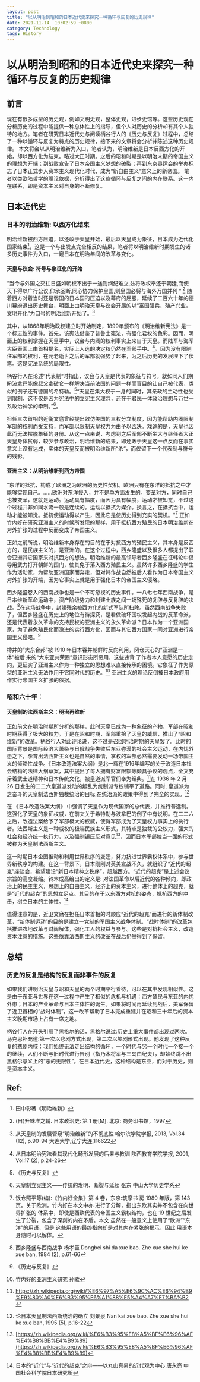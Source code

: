 ```yaml
---
layout: post
title: "以从明治到昭和的日本近代史来探究一种循环与反复的历史规律"
date: 2021-11-14  10:02:59 +0800
category: Technology
tags: History
---
```

# 以从明治到昭和的日本近代史来探究一种循环与反复的历史规律
## 前言
现在有很多成型的历史观，例如文明史观，整体史观，进步史馆等。这些历史观在分析历史的过程中能提供一种总体性上的指导，但个人对历史的分析却有其个人独特的地方。笔者在研究日本近代史与阅读柄谷行人的《历史与反复》过程中，总结了一种以循环与反复为特点的历史规律，接下来的文章将会分析并陈述这种历史规律。
本文将会以从明治维新为入口，笔者认为，明治维新是日本反西方化的开始，却以西方化为结束。略过大正时期。之后的昭和时期是以明治末期的帝国主义的理想为开端；到战败宣告了日本帝国主义梦想的破裂；再到东京奥运会的举办标志了日本正式步入资本主义现代化时代，成为“新自由主义”意义上的新帝国。
笔者以类欧陆哲学的理论依据，分析得出了这些循环与反复之间的内在联系。这一内在联系，即是资本主义对自身的不断修复。

## 日本近代史
### 日本的明治维新: 以西方化结束
明治维新被西方压迫，以还政于天皇开始，最后以天皇成为象征，日本成为近代化国家结束[^1 ]，这是一个与出发点完全相反的结果，笔者将以明治维新时期发生的诸多历史事件为入口，一窥日本在明治年间的改革与变化。

#### 天皇与议会: 符号与象征化的开始
“当今与外国之交往日盛如朝权不出于一途则纲纪难立,兹将政权奉还于朝廷,而使天下得以广行公议,仰承圣断,同心协力保护皇国,则皇国必将与海外万国并列 ” [^2 ] 随着西方对着当时还是弱国的日本国的压迫以及幕府的屈服，延续了二百六十年的德川幕府退出历史舞台，明面上由明治天皇与议会开展的以“富国强兵，殖产兴业，文明开化”为口号的明治维新开始了。[^14 ]

其中，从1868年明治政权建立时开始制定，1899年颁布的《明治维新宪法》是一个标志性的事件。首先，该宪法借鉴了普鲁士宪法，有强化君权的色彩。因而，明面上的权利掌握在天皇手中，议会与内阁的权利事实上来自于天皇。而陆军与海军大臣表面上由首相提名，实际上人选的决定权仍然在军部手中。[^3 ]。因为没有限制住军部的权利，在元老逝世之后的军部就强势了起来，为之后历史的发展埋下了伏笔。这是宪法系统的局限性。

柄谷行人在论述”代表制“时指出，议会与天皇是代表的象征与符号，就如同人们期盼波拿巴能像叔父拿破仑一样解决当前法国的问题一样而盲目的让自己被代表，类似的例子还有德国的希特勒。[^4 ]“天皇在集大权于一身的同时，其亲政的主动性也受到限制，这不仅是因为宪法中的立宪主义理念，还在于君民一体政治理想与万世一系政治神学的牵制。”[^5 ]。

担任三次首相的近衞文麿曾经提出效仿美国的三权分立制度，因为能帮助内阁限制军部的权利而受支持，而军部以限制天皇权力为由予以否决。戏谑的是，天皇也因此而无法摆脱象征的身份。从这一点来说，考虑到之后军部不断坐大与继任者大正天皇身体贫弱，较少参与政治，明治维新的成果，即还政于天皇这一点反而在事实意义上没有达成，实体的天皇反而被明治维新所“杀“，而仅留下一个代表制与符号的残影。

#### 亚洲主义：从明治维新到西方帝国

"东洋的抵抗，构成了欧洲之为欧洲的历史性契机。欧洲只有在东洋的抵抗之中才能够实现自己。......欧洲对东洋侵入，并不是单方面发生的。变革对方，同时自己也被变革，这就是运动。运动具有幅度，而因为具有幅度，运动才被知觉，不过这个过程并非如同水流一般是连续的。运动以抵抗为媒介。换言之，在抵抗当中，运动才能被知觉。抵抗使运动得以产生，因此它是使历史得到充实的契机。"[^6 ] 正如竹内好在研究亚洲主义的时候所发现的那样，用于抵抗西方殖民的日本明治维新在对外扩张的过程中反而变成了帝国主义。

正如之前所说，明治维新本身存在的目的在于对抗西方的殖民主义，其本身是反西方的，是民族主义的，是亚洲的。在这个过程中，西乡隆盛以及很多人都提出了联合亚洲其它国家来对抗西方的想法。明治维新的最高领导者西乡隆盛在征韩论中倡导用武力打开朝鲜的国门，使其免于落入西方殖民主义。虽然许多西乡隆盛的学生作为活动家，为帮助亚洲国家而奔走，但对韩作战自然被后人看作为日本帝国主义对外扩张的开端，因为它事实上就是用于强化日本的帝国主义侵略。

西乡隆盛卷入的西南战争也是一个不可忽视的历史事件。一八七七年西南战争，是日本维新革命运动中，资产阶级势力和封建士族之间一场殊死的复辟与反复辟的决战。[^7 ]在这场战争中，封建残余被西方化的新式军队所扫除。虽然西南战争失败了，但西乡隆盛在历史上的地位有待探究，是看做破坏国权发起内战的反革命派，还是代表着永久革命的支持民权的亚洲主义的永久革命派？日本作为一个亚洲国家，为了避免殖民化而激进的实行西方化，因而与其它西方国家一同对亚洲进行帝国主义侵略。[^8 ]

樽井的“大东合邦”被 1910 年日本吞并朝鲜时反向利用，冈仓天心的“亚洲是一体”被后 来的“大东亚共荣圈”意识形态所恶用，这些违背 了作者本人意愿的历史走向，更证实了亚洲主义作为一种独立的思想难以直接传承的困境。它象征了作为原型的亚洲主义无法作用于它同时代的历史。[^9 ] 亚洲主义的理论反倒被日本政府用作实行帝国主义扩张的依据。

### 昭和六十年：

#### 天皇制的法西斯主义：明治再维新

正如前文在明治时期所分析的那样，此时天皇已成为一种象征的产物，军部在昭和时期获得了极大的权力。于是在昭和时期，军部重拾了天皇的威信，推出了“昭和维新”的改革。柄谷行人对此评论说，这不过是召回明治时期的天皇罢了。此时的国际背景是国际经济大萧条与日俄战争失败后东亚弥漫的社会主义运动，在内忧外患之下，孕育出法西斯主义也是自然的事情，掌权的军部必然需要发动一场帝国主义的倾略性战争。《日本改造法案大纲》是北一辉在1916年编写的关于改造日本社会结构的法律大纲草案，其中提出了每人拥有财富限额等颇具争议的观点，全文充斥着武士道精神和日本传统文化，被皇道派军官们奉为经典。[^12 ]在 1936 年 2 月 26 日发生的二二六皇道派发动的叛乱为统制派专权铺平了道路。同时, 皇道派为之奋斗的天皇制法西斯独裁统治的目标,在统治派的政策中得到了完全的实现。[^11 ]

在 《日本改造法案大纲》 中强调了天皇作为现代国家的总代表，并推行普选制。这强化了天皇的象征权威，在前文关于希特勒与波拿巴的例子中有说明。在二二六之后，改造法案给予了军部极大的权威，使得军部成为了天皇权力事实上的执行者。法西斯主义是一种威权的极端民族主义形式，其特点是独裁的公权力，强大的社会和经济统一执行力，以及强制镇压反对意见[^10 ]，因而日本军部独当一面的形式被称为天皇制法西斯主义。

这一时期日本企图推动和利用世界秩序的变迁，努力挤进世界霸权体系中，参与世界新秩序的构建。在这一背景下，日本刚刚对英美宣战不久，就组织了“近代的超克”座谈会，希望建设“新日本精神之秩序”，超越西方。“近代的超克”是上述会议宗旨的高度凝缩。铃木成高给出的定义是: 对法国革命以后近代的各种倾向，即政治上的民主主义，思想上的自由主义，经济上的资本主义，进行整体上的超克，就是“近代的超克”的思想立足点。其目的在于以东西方对抗的姿态，抵抗西方的冲击，树立日本的主体性。[^13 ]

值得注意的是，近卫文磨在担任日本首相的时顺应“近代的超克”而进行的新体制改革，“新体制运动”的目的是建立一党制的军国主义战争体制。“战时体制”的改革包括推进农地改革与财阀解体，强化工人的权益与参与。这些是对抗社会主义，改造资本注意的措施。这些依靠法西斯主义的改革在战后仍然得到了保留。

## 总结
### 历史的反复是结构的反复而非事件的反复

如果我们讲明治天皇与昭和天皇的两个时期平行看待，可以在其中发现相似性。这是由于东亚与世界在这一过程中产生了相似的危机与机遇：西方殖民与东亚的内忧外患；日本的产业革命与日本主体性的诞生。如果将时间再延续到战后，美军保留了近卫首相的“战时体制”，这一改革帮助了日本完成重建并在昭和三十年后的资本主义晚期市场上占有一席之地。

柄谷行人在开头引用了黑格尔的话，黑格尔说过:历史上重大事件都出现过两次。马克思补充道:第一次以悲剧方式出现，第二次以笑剧形式出现。他发现了这种反复的悲剧内核：我们始终无法走出结构的循环，一个时代与另一个时代一个接一个的继续，人们不断与旧时代进行告别（指乃木将军与三岛由纪夫），却始终跳不出黑格尔意义上的“恶的无限性”。在日本近代史，这种结构是东亚，而对于历史，则是资本主义。

















## Ref:

[^1 ]: 田中彰著《明治維新》

[^2 ]: (日)升味准之辅. 日本政治史: 第 1 册[M]. 北京: 商务印书馆，1997

[^3 ]: 从日本明治宪法看其现代化畸形发展的后果与教训 陕西教育学院学报, 2001, Vol.17 (2), p.24-26

[^4 ]: 《历史与反复》

[^5 ]: 天皇制立宪主义——传统的发明、断裂与延续 张东 中山大学历史学系

[^6 ]: 饭仓照平等(编):《竹内好全集》第 4 卷，东京:筑摩书 房 1980 年版，第 143 页。关于欧洲，竹内好在本文中亦 进行了分解，指出东欧其实并不包含在向世界扩张的 体系中，即使是西欧代表的帝国主义霸权结构，也在 19 世纪之后发生了分裂，包含了深刻的内在矛盾。本文 虽然在一般意义上使用了“欧洲”“东洋”的用语，但是 这些用语的最终指向却是对其内在紧张的揭示，因此 用语本身随时可以解体。

[^7 ]: 西乡隆盛与西南战争 杨孝臣 Dongbei shi da xue bao. Zhe xue she hui ke xue ban, 1984 (2), p.61-66

[^8 ]: 《历史与反复》

[^9 ]: 竹内好的亚洲主义研究 孙歌

[^10 ]: [https://zh.wikipedia.org/wiki/%E6%B3%95%E8%A5%BF%E6%96%AF%E4%B8%BB%E4%B9%89](https://zh.wikipedia.org/wiki/%E6%B3%95%E8%A5%BF%E6%96%AF%E4%B8%BB%E4%B9%89)

[^11 ]: 论日本天皇制法西斯统治的确立 刘景泉 Nan kai xue bao. Zhe xue she hui ke xue ban, 1995 (5), p.16-22

[^12 ]:https://zh.wikipedia.org/wiki/%E6%97%A5%E6%9C%AC%E6%94%B9%E9%80%A0%E6%B3%95%E6%A1%88%E5%A4%A7%E7%BA%B2

[^13 ]: 日本的“近代”与“近代的超克”之辩——以丸山真男的近代观为中心 唐永亮 中国社会科学院日本研究所

[^14 ]: 从天皇制的发展管窥“明治维新”的不彻底性 哈尔滨学院学报, 2013, Vol.34 (12), p.90-94 大连大学,辽宁大连,116622